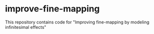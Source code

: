 # improve-fine-mapping
This repository contains code for "Improving fine-mapping by modeling infinitesimal effects"

